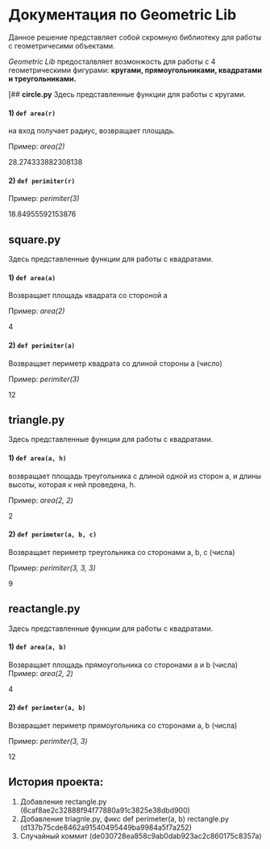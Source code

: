 # Документация по Geometric Lib
Данное решение представляет собой скромную библиотеку для работы с геометричесими объектами.

_Geometric Lib_ предосталвляет возмонжость для работы с 4 геометрическими фигурами: __кругами, прямоугольниками, квадратами и треугольниками.__

[##  **circle.py**
Здесь представленные функции для работы с кругами.
#### 1) **`def area(r)`**
на вход получает радиус, возвращает площадь.

Пример: _area(2)_

28.274333882308138

#### 2) **`def perimiter(r)`**

Пример: _perimiter(3)_

18.84955592153876

## **square.py**
Здесь представленные функции для работы с квадратами.
#### 1) **`def area(a)`**
Возвращает площадь квадрата со стороной a

Пример: _area(2)_

4

#### 2) **`def perimiter(a)`**
Возвращает периметр квадрата со длиной стороны a (число)

Пример: _perimiter(3)_

12

## **triangle.py**
Здесь представленные функции для работы с квадратами.
#### 1) **`def area(a, h)`**
возвращает площадь треугольника с длиной одной из сторон a, и длины высоты, которая к ней проведена, h.

Пример: _area(2, 2)_

2

#### 2) **`def perimeter(a, b, c)`**
Возвращает периметр треугольника со сторонами a, b, c (числа)

Пример: _perimiter(3, 3, 3)_

9

## **reactangle.py**
Здесь представленные функции для работы с квадратами.
#### 1) **`def area(a, b)`**
Возвращает площадь прямоугольника со сторонами a и b (числа)
Пример: _area(2, 2)_

4

#### 2) **`def perimeter(a, b)`**
Возвращает  периметр прямоугольника со сторонами a, b (числа)

Пример: _perimiter(3, 3)_

12

## История проекта:

1) Добавление rectangle.py (6caf8ae2c32888f94f77880a91c3825e38dbd900)
2) Добавление triagnle.py, фикс def perimeter(a, b) rectangle.py (d137b75cde8462a91540495449ba9984a5f7a252)
3) Случайный коммит (de030728ea858c9ab0dab923ac2c860175c8357a)
